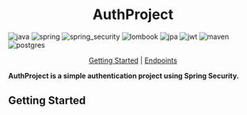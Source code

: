 [Java__badge]:https://img.shields.io/badge/Java-ED8B00?style=for-the-badge&logo=java&logoColor=white
[Spring__badge]:https://img.shields.io/badge/Spring-6DB33F?style=for-the-badge&logo=spring&logoColor=white
[Spring_Security__badge]:https://img.shields.io/badge/Spring_Security-6DB33F?style=for-the-badge&logo=spring-security&logoColor=white
[Maven__badge]:https://img.shields.io/badge/Maven-C71A36?style=for-the-badge&logo=apache-maven&logoColor=white
[PostgreSQL__badge]:https://img.shields.io/badge/PostgreSQL-4169E1?style=for-the-badge&logo=postgresql&logoColor=white
[Lombok__badge]:https://img.shields.io/badge/Lombok-6DB33F?style=for-the-badge&logo=lombok&logoColor=white
[JPA__badge]:https://img.shields.io/badge/JPA-007396?style=for-the-badge&logo=java&logoColor=white
[JWT__badge]:https://img.shields.io/badge/JWT-000000?style=for-the-badge&logo=json-web-tokens&logoColor=white




<h1 align="center">AuthProject</h1>


![java][Java__badge]
![spring][Spring__badge]
![spring_security][Spring_Security__badge]
![lombook][Lombok__badge]
![jpa][JPA__badge]
![jwt][JWT__badge]
![maven][Maven__badge]
![postgres][PostgreSQL__badge]


<p align="center">
    <a href="#started">Getting Started</a> |
    <a href="#routes">Endpoints</a>
</p>

<b>AuthProject is a simple authentication project using Spring Security.</b>


<h2 id="started">Getting Started</h2>
